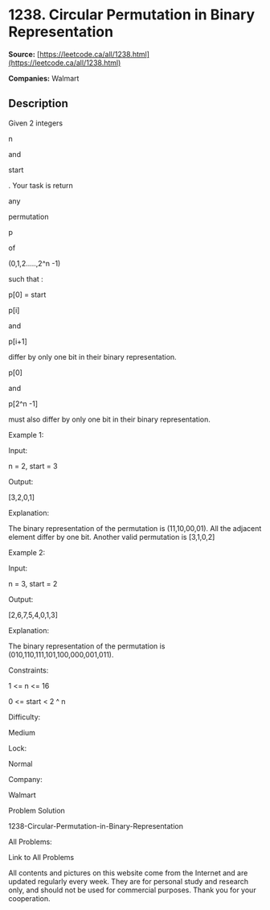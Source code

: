 # 1238. Circular Permutation in Binary Representation

**Source:** [https://leetcode.ca/all/1238.html](https://leetcode.ca/all/1238.html)

**Companies:** Walmart

## Description

Given 2 integers

n

and

start

. Your task is return

any

permutation

p

of

(0,1,2.....,2^n -1)

such
        that :

p[0] = start

p[i]

and

p[i+1]

differ by only one bit in their binary
            representation.

p[0]

and

p[2^n -1]

must also differ by only one bit in
            their binary representation.

Example 1:

Input:

n = 2, start = 3

Output:

[3,2,0,1]

Explanation:

The binary representation of the permutation is (11,10,00,01).
All the adjacent element differ by one bit. Another valid permutation is [3,1,0,2]

Example 2:

Input:

n = 3, start = 2

Output:

[2,6,7,5,4,0,1,3]

Explanation:

The binary representation of the permutation is (010,110,111,101,100,000,001,011).

Constraints:

1 <= n <= 16

0 <= start < 2 ^ n

Difficulty:

Medium

Lock:

Normal

Company:

Walmart

Problem Solution

1238-Circular-Permutation-in-Binary-Representation

All Problems:

Link to All Problems

All contents and pictures on this website come from the Internet and are updated regularly every week. They are for personal study and research only, and should not be used for commercial purposes. Thank you for your cooperation.

